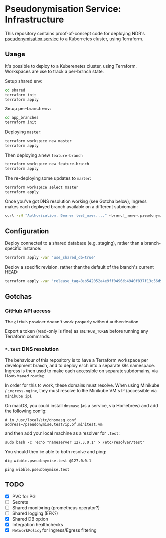 # Pseudonymisation Service: Infrastructure

This repository contains proof-of-concept code for deploying NDR's [pseudonymisation service](https://github.com/joshpencheon/pseudonymisation_service) to a Kubernetes cluster, using Terraform.

## Usage

It's possible to deploy to a Kuberenetes cluster, using Terraform. Workspaces are use to track a per-branch state.

Setup shared env:

```bash
cd shared
terraform init
terraform apply
```

Setup per-branch env:

```bash
cd app_branches
terraform init
```

Deploying `master`:

```bash
terraform workspace new master
terraform apply
```

Then deploying a new `feature-branch`:

```bash
terraform workspace new feature-branch
terraform apply
```

The re-deploying some updates to `master`:

```bash
terraform workspace select master
terraform apply
```

Once you've got DNS resolution working (see Gotcha below), Ingress makes each deployed branch available on a different subdomain:

```bash
curl -sH "Authorization: Bearer test_user:..." <branch_name>.pseudonymise.test/api/v1/keys
```

## Configuration

Deploy connected to a shared database (e.g. staging), rather than a branch-specific instance:

```bash
terraform apply -var 'use_shared_db=true'
```

Deploy a specific revision, rather than the default of the branch's current HEAD:

```bash
terraform apply -var 'release_tag=8ab542052a4e9ff0496bb4940f837f13c56d960e'
```

## Gotchas

### GitHub API access

The `github` provider doesn't work properly without authentication.

Export a token (read-only is fine) as `$GITHUB_TOKEN` before running any Terraform commands.


### `*.test` DNS resolution

The behaviour of this repository is to have a Terraform workspace per development branch, and to deploy
each into a separate k8s namespace. Ingress is then used to make each accessible on separate subdomains,
via Host-based routing.

In order for this to work, these domains must resolve. When using Minikube / `ingress-nginx`, they must
resolve to the Minikube VM's IP (accessible via `minikube ip`).

On macOS, you could install `dnsmasq` (as a service, via Homebrew) and add the following config:

```
# in /usr/local/etc/dnsmasq.conf
address=/pseudonymise.test/ip.of.minitest.vm
```

and then add your local machine as a resolver for `.test`:

```
sudo bash -c 'echo "nameserver 127.0.0.1" > /etc/resolver/test'
```

You should then be able to both resolve and ping:

```
dig wibble.pseudonymise.test @127.0.0.1

ping wibble.pseudonymise.test
```

## TODO

- [x] PVC for PG
- [ ] Secrets
- [ ] Shared monitoring (prometheus operator?)
- [ ] Shared logging (EFK?)
- [x] Shared DB option
- [x] Integration healthchecks
- [x] `NetworkPolicy` for Ingress/Egress filtering

